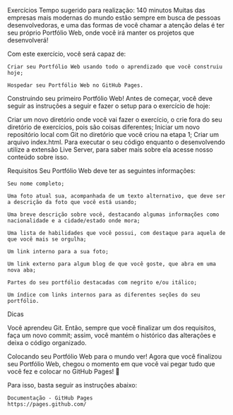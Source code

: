 Exercícios
Tempo sugerido para realização: 140 minutos
Muitas das empresas mais modernas do mundo estão sempre em busca de pessoas desenvolvedoras, e uma das formas de você chamar a atenção delas é ter seu próprio Portfólio Web, onde você irá manter os projetos que desenvolverá!

Com este exercício, você será capaz de:

	Criar seu Portfólio Web usando todo o aprendizado que você construiu hoje;

	Hospedar seu Portfólio Web no GitHub Pages.

Construindo seu primeiro Portfólio Web!
Antes de começar, você deve seguir as instruções a seguir e fazer o setup para o exercício de hoje:

Criar um novo diretório onde você vai fazer o exercício, o crie fora do seu diretório de exercícios, pois são coisas diferentes;
Iniciar um novo repositório local com Git no diretório que você criou na etapa 1;
Criar um arquivo index.html.
Para executar o seu código enquanto o desenvolvendo utilize a extensão Live Server, para saber mais sobre ela acesse nosso conteúdo sobre isso.

Requisitos
Seu Portfólio Web deve ter as seguintes informações:

	Seu nome completo;

	Uma foto atual sua, acompanhada de um texto alternativo, que deve ser a descrição da foto que você está usando;

	Uma breve descrição sobre você, destacando algumas informações como nacionalidade e a cidade/estado onde mora;

	Uma lista de habilidades que você possui, com destaque para aquela de que você mais se orgulha;

	Um link interno para a sua foto;

	Um link externo para algum blog de que você goste, que abra em uma nova aba;

	Partes do seu portfólio destacadas com negrito e/ou itálico;

	Um índice com links internos para as diferentes seções do seu portfólio.

Dicas

Você aprendeu Git. Então, sempre que você finalizar um dos requisitos, faça um novo commit; assim, você mantém o histórico das alterações e deixa o código organizado.

Colocando seu Portfólio Web para o mundo ver!
Agora que você finalizou seu Portfólio Web, chegou o momento em que você vai pegar tudo que você fez e colocar no GitHub Pages! 🎉

Para isso, basta seguir as instruções abaixo:

	Documentação - GitHub Pages
	https://pages.github.com/


